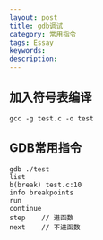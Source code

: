 ```yaml
---
layout: post
title: gdb调试
category: 常用指令
tags: Essay
keywords: 
description: 
---
```


## 加入符号表编译
```
gcc -g test.c -o test
```

## GDB常用指令
```
gdb ./test
list
b(break) test.c:10
info breakpoints
run
continue
step    // 进函数
next    // 不进函数
```
